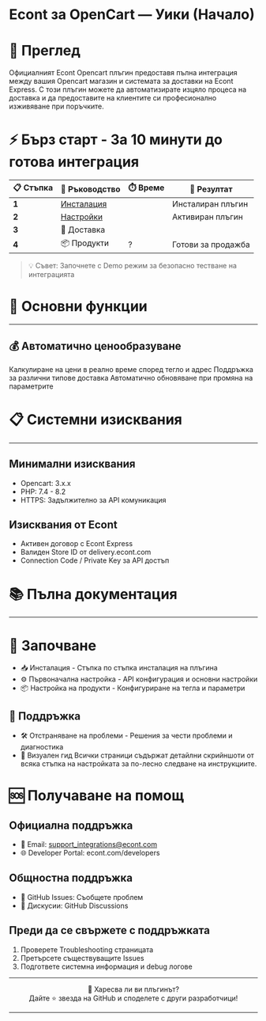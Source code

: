 # Econt за OpenCart — Уики (Начало)

# 📖 Преглед
Официалният Econt Opencart плъгин предоставя пълна интеграция между вашия Opencart магазин и системата за доставки на Econt Express. 
С този плъгин можете да автоматизирате изцяло процеса на доставка и да предоставите на клиентите си професионално изживяване при поръчките.

# ⚡ Бърз старт - За 10 минути до готова интеграция
| 📋 Стъпка | 📄 Ръководство                | ⏱️ Време | 🎯 Резултат         |
|-----------|-------------------------------|----------|---------------------|
| **1**     | [Инсталация](Installation.md) |          | Инсталиран плъгин   |
| **2**     | [Настройки](Settings.md)      |          | Активиран плъгин    |
| **3**     | 🚚 Доставка                   |          |                     |
| **4**     | 📦 Продукти                   | ?        | Готови за продажба  |

> 💡 Съвет: Започнете с Demo режим за безопасно тестване на интеграцията

# 🎯 Основни функции

---

## 💰 Автоматично ценообразуване
Калкулиране на цени в реално време според тегло и адрес
Поддръжка за различни типове доставка
Автоматично обновяване при промяна на параметрите

# 📋 Системни изисквания

---

## Минимални изисквания
- Opencart: 3.x.x
- PHP: 7.4 - 8.2
- HTTPS: Задължително за API комуникация
## Изисквания от Econt
- Активен договор с Econt Express
- Валиден Store ID от delivery.econt.com
- Connection Code / Private Key  за API достъп

# 📚 Пълна документация

---

# 🏁 Започване
- 📥 Инсталация - Стъпка по стъпка инсталация на плъгина
- ⚙️ Първоначална настройка - API конфигурация и основни настройки
- 📦 Настройка на продукти - Конфигуриране на тегла и параметри
## 🔧 Поддръжка
- 🛠️ Отстраняване на проблеми - Решения за чести проблеми и диагностика
- 📸 Визуален гид
Всички страници съдържат детайлни скрийншоти от всяка стъпка на настройката за по-лесно следване на инструкциите.

# 🆘 Получаване на помощ
## Официална поддръжка
- 📧 Email: support_integrations@econt.com
- 🌐 Developer Portal: econt.com/developers
## Общностна поддръжка
- 🐛 GitHub Issues: Съобщете проблем
- 💬 Дискусии: GitHub Discussions
## Преди да се свържете с поддръжката
1. Проверете Troubleshooting страницата
2. Претърсете съществуващите Issues
3. Подгответе системна информация и debug логове

---

<div align="center">
🌟 Харесва ли ви плъгинът?
<br/>
Дайте ⭐ звезда на GitHub и споделете с други разработчици!
</div>

---
